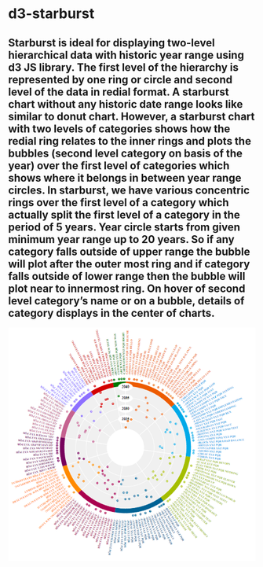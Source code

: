 # d3-starburst
Starburst is ideal for displaying two-level hierarchical data with historic year range using d3 JS library. The first level of the hierarchy is represented by one ring or circle and second level of the data in redial format. A starburst chart without any historic date range looks like similar to donut chart.
However, a starburst chart with two levels of categories shows how the redial ring relates to the inner rings and plots the bubbles (second level category on basis of the year) over the first level of categories which shows where it belongs in between year range circles. 
In starburst, we have various concentric rings over the first level of a category which actually split the first level of a category in the period of 5 years. Year circle starts from given minimum year range up to 20 years.
So if any category falls outside of upper range the bubble will plot after the outer most ring and if category falls outside of lower range then the bubble will plot near to innermost ring.
On hover of second level category’s name or on a bubble, details of category displays in the center of charts.
---
![alt text](https://github.com/mksrivastava/d3-starburst/blob/master/img/chart.PNG)



